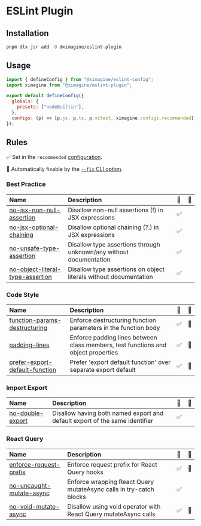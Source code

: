 # ESLint Plugin

## Installation

```bash
pnpm dlx jsr add -D @ximagine/eslint-plugin
```

## Usage

```javascript
import { defineConfig } from "@ximagine/eslint-config";
import ximagine from "@ximagine/eslint-plugin";

export default defineConfig({
  globals: {
    presets: ["nodeBuiltin"],
  },
  configs: (p) => [p.js, p.ts, p.vitest, ximagine.configs.recommended],
});
```

## Rules

<!-- Do not manually modify this list. Run: `pnpm run gen:docs` -->
<!-- begin auto-generated rules list -->

✅ Set in the `recommended` [configuration](https://github.com/ximagine-ai/eslint-plugin#configs).

🔧 Automatically fixable by the [`--fix` CLI option](https://eslint.org/docs/user-guide/command-line-interface#--fix).

### Best Practice

| Name                                                                              | Description                                                        | 💼  | 🔧  |
| :-------------------------------------------------------------------------------- | :----------------------------------------------------------------- | :-- | :-- |
| [no-jsx-non-null-assertion](src/rules/no-jsx-non-null-assertion.md)               | Disallow non-null assertions (!) in JSX expressions                | ✅  |     |
| [no-jsx-optional-chaining](src/rules/no-jsx-optional-chaining.md)                 | Disallow optional chaining (?.) in JSX expressions                 | ✅  |     |
| [no-unsafe-type-assertion](src/rules/no-unsafe-type-assertion.md)                 | Disallow type assertions through unknown/any without documentation | ✅  |     |
| [no-object-literal-type-assertion](src/rules/no-object-literal-type-assertion.md) | Disallow type assertions on object literals without documentation  | ✅  |     |

### Code Style

| Name                                                                          | Description                                                                       | 💼  | 🔧  |
| :---------------------------------------------------------------------------- | :-------------------------------------------------------------------------------- | :-- | :-- |
| [function-params-destructuring](src/rules/function-params-destructuring.md)   | Enforce destructuring function parameters in the function body                    | ✅  | 🔧  |
| [padding-lines](src/rules/padding-lines.md)                                   | Enforce padding lines between class members, test functions and object properties | ✅  | 🔧  |
| [prefer-export-default-function](src/rules/prefer-export-default-function.md) | Prefer 'export default function' over separate export default                     | ✅  | 🔧  |

### Import Export

| Name                                              | Description                                                                 | 💼  | 🔧  |
| :------------------------------------------------ | :-------------------------------------------------------------------------- | :-- | :-- |
| [no-double-export](src/rules/no-double-export.md) | Disallow having both named export and default export of the same identifier | ✅  |     |

### React Query

| Name                                                              | Description                                                        | 💼  | 🔧  |
| :---------------------------------------------------------------- | :----------------------------------------------------------------- | :-- | :-- |
| [enforce-request-prefix](src/rules/enforce-request-prefix.md)     | Enforce request prefix for React Query hooks                       | ✅  | 🔧  |
| [no-uncaught-mutate-async](src/rules/no-uncaught-mutate-async.md) | Enforce wrapping React Query mutateAsync calls in try-catch blocks | ✅  |     |
| [no-void-mutate-async](src/rules/no-void-mutate-async.md)         | Disallow using void operator with React Query mutateAsync calls    | ✅  | 🔧  |

<!-- end auto-generated rules list -->
